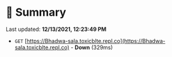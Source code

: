 # 📖 Summary
Last updated: **12/13/2021, 12:23:49 PM**

- `GET` [https://Bhadwa-sala.toxicblte.repl.co](https://Bhadwa-sala.toxicblte.repl.co) - **Down** (329ms)
